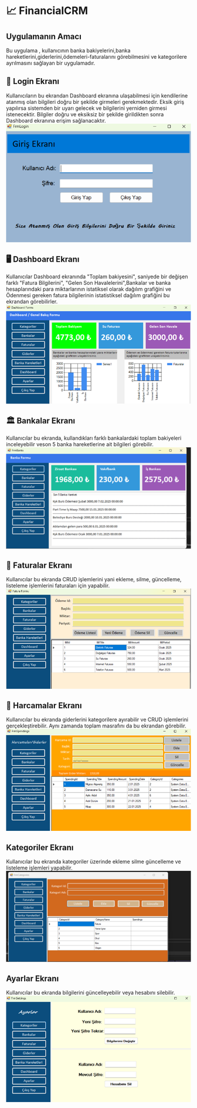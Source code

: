 # 📈  FinancialCRM

## Uygulamanın Amacı
Bu uygulama , kullanıcının banka bakiyelerini,banka hareketlerini,giderlerini,ödemeleri-faturalarını görebilmesini ve kategorilere ayrılmasını sağlayan bir uygulamadır.
## 🔐 Login Ekranı
Kullanıcıların bu ekrandan Dashboard ekranına ulaşabilmesi için kendilerine atanmış olan bilgileri doğru bir şekilde girmeleri gerekmektedir. Eksik giriş yapılırsa 
sistemden bir uyarı gelecek ve bilgilerini yerniden girmesi istenecektir. Bilgiler doğru ve eksiksiz bir şekilde girildikten sonra Dashboard ekranına erişim sağlanacaktır.
![image alt](https://github.com/KaanBerkantAtakisi/FinancialCRM/blob/16553c616d8d8ad428cdffdf2189d25ed5ae22fe/Login.png)
## 🖥️ Dashboard Ekranı
Kullanıcılar Dashboard ekranında "Toplam bakiyesini", saniyede bir değişen farklı "Fatura Bilgilerini", "Gelen Son Havalelerini",Bankalar ve banka hesaplarındaki para miktarlarının istatiksel olarak dağılım grafiğini ve Ödenmesi gereken fatura bilgilerinin istatistiksel dağılım grafiğini bu ekrandan görebilirler.
![image alt](https://github.com/KaanBerkantAtakisi/FinancialCRM/blob/16553c616d8d8ad428cdffdf2189d25ed5ae22fe/Dashboard.png)
## 🏛️ Bankalar Ekranı
Kullanıcılar bu ekranda, kullandıkları farklı bankalardaki toplam bakiyeleri inceleyebilir veson 5 banka hareketlerine ait bilgileri  görebilir.
![image alt](https://github.com/KaanBerkantAtakisi/FinancialCRM/blob/16553c616d8d8ad428cdffdf2189d25ed5ae22fe/Bankalar.png)
## 🧾 Faturalar Ekranı
Kullanıcılar bu ekranda CRUD işlemlerini yani ekleme, silme, güncelleme, listeleme işlemlerini faturaları için yapabilir.
![image alt](https://github.com/KaanBerkantAtakisi/FinancialCRM/blob/16553c616d8d8ad428cdffdf2189d25ed5ae22fe/Faturalar.png)
## 🛒 Harcamalar Ekranı
Kullanıcılar bu ekranda giderlerini kategorilere ayırabilir ve CRUD işlemlerini gerçekleştirebilir. Aynı zamanda toplam masrafını da bu ekrandan görebilir.
![image alt](https://github.com/KaanBerkantAtakisi/FinancialCRM/blob/16553c616d8d8ad428cdffdf2189d25ed5ae22fe/Harcamalar.png)
## Kategoriler Ekranı
Kullanıcılar bu ekranda kategoriler üzerinde ekleme silme güncelleme ve listeleme işlemleri yapabilir.
![image alt](https://github.com/KaanBerkantAtakisi/FinancialCRM/blob/16553c616d8d8ad428cdffdf2189d25ed5ae22fe/Categories.png)
## Ayarlar Ekranı
Kullanıcılar bu ekranda bilgilerini güncelleyebilir veya hesabını silebilir.
![image alt](https://github.com/KaanBerkantAtakisi/FinancialCRM/blob/16553c616d8d8ad428cdffdf2189d25ed5ae22fe/Ayarlar.png)
